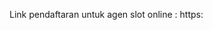 Link pendaftaran untuk agen slot online :
https:

<!---
SALAKTOTO adalah agen slot online gacor no.1 di Indonesia dengan slot dan provider terlengkap.
--->
